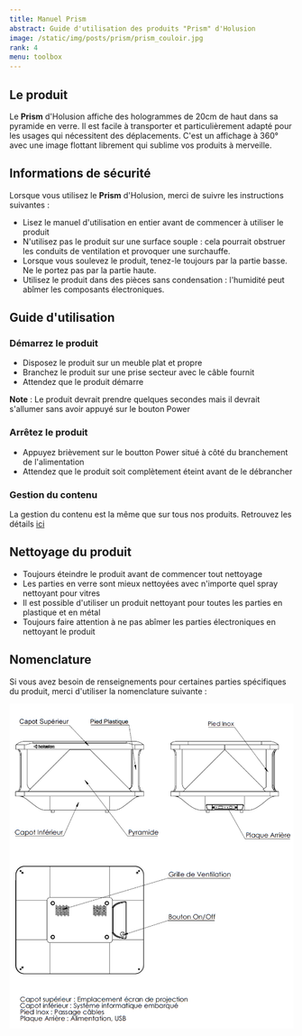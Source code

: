 ```yaml
---
title: Manuel Prism
abstract: Guide d'utilisation des produits "Prism" d'Holusion
image: /static/img/posts/prism/prism_couloir.jpg
rank: 4
menu: toolbox
---
```


## Le produit

Le **Prism** d'Holusion affiche des hologrammes de 20cm de haut dans sa pyramide en verre. Il est facile à transporter et particulièrement adapté pour les usages qui nécessitent des déplacements. C'est un affichage à 360° avec une image flottant librement qui sublime vos produits à merveille.

## Informations de sécurité

Lorsque vous utilisez le **Prism** d'Holusion, merci de suivre les instructions suivantes :

- Lisez le manuel d'utilisation en entier avant de commencer à utiliser le produit
- N'utilisez pas le produit sur une surface souple : cela pourrait obstruer les conduits de ventilation et provoquer une surchauffe.
- Lorsque vous soulevez le produit, tenez-le toujours par la partie basse. Ne le portez pas par la partie haute.
- Utilisez le produit dans des pièces sans condensation : l'humidité peut abîmer les composants électroniques.

## Guide d'utilisation

### Démarrez le produit

- Disposez le produit sur un meuble plat et propre
- Branchez le produit sur une prise secteur avec le câble fournit
- Attendez que le produit démarre

**Note** : Le produit devrait prendre quelques secondes mais il devrait s'allumer sans avoir appuyé sur le bouton Power

### Arrêtez le produit

- Appuyez brièvement sur le boutton Power situé à côté du branchement de l'alimentation
- Attendez que le produit soit complètement éteint avant de le débrancher

### Gestion du contenu

La gestion du contenu est la même que sur tous nos produits. Retrouvez les détails [ici](/fr/packaging)

## Nettoyage du produit

- Toujours éteindre le produit avant de commencer tout nettoyage
- Les parties en verre sont mieux nettoyées avec n'importe quel spray nettoyant pour vitres
- Il est possible d'utiliser un produit nettoyant pour toutes les parties en plastique et en métal
- Toujours faire attention à ne pas abîmer les parties électroniques en nettoyant le produit

## Nomenclature

Si vous avez besoin de renseignements pour certaines parties spécifiques du produit, merci d'utiliser la nomenclature suivante :

<img class="img-responsive" src="/static/img/posts/prism/nomenclature.png" alt="nomenclature holusion prism">
